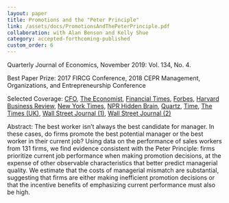 ```yaml
---
layout: paper
title: Promotions and the "Peter Principle"
link: /assets/docs/PromotionsAndThePeterPrinciple.pdf
collaboration: with Alan Benson and Kelly Shue
category: accepted-forthcoming-published
custom_order: 6
---
```


<div>
  <div class="text-teal-600 text-base mb-2">
    <p><span class="italic">Quarterly Journal of Economics</span>, November 2019: Vol. 134, No. 4.</p>
    <p>Best Paper Prize: <span class="italic">2017 FIRCG Conference, 2018 CEPR Management, Organizations, and Entrepreneurship Conference</span></p>
    <p>Selected Coverage:
      <a href="http://ww2.cfo.com/human-capital-management/2018/02/be-wary-of-promoting-top-sales-managers/" class="italic">CFO</a>,
      <a href="https://www.economist.com/business/2019/06/16/the-promotion-curse" class="italic">The Economist</a>,
      <a href="https://www.ft.com/content/6160d980-8a92-11e8-bf9e-8771d5404543" class="italic">Financial Times</a>,
      <a href="https://www.forbes.com/sites/roddwagner/2018/04/10/new-evidence-the-peter-principle-is-real-and-what-to-do-about-it/#7ea76df91809" class="italic">Forbes</a>,
      <a href="https://hbr.org/2018/03/research-do-people-really-get-promoted-to-their-level-of-incompetence" class="italic">Harvard Business Review</a>,
      <a href="https://www.nytimes.com/2018/10/26/business/youve-become-rich-that-doesnt-mean-youre-great-at-everything.html" class="italic">New York Times</a>,
      <a href="https://www.npr.org/2018/04/03/599077775/social-science-researchers-examine-the-peter-principle" class="italic">NPR Hidden Brain</a>,
      <a href="https://work.qz.com/1212556/your-hotshot-coworker-would-be-a-terrible-boss-and-research-proves-it/" class="italic">Quartz</a>,
      <a href="http://time.com/money/5168244/bad-bosses-explained/?xid=homepage" class="italic">Time</a>,
      <a href="https://www.thetimes.co.uk/article/why-top-dogs-might-baulk-at-the-lead-02vc83t7x" class="italic">The Times (UK)</a>,
      <a href="https://www.wsj.com/articles/the-curse-of-the-superstar-boss-1540008001" class="italic">Wall Street Journal (1)</a>,
      <a href="https://www.wsj.com/articles/the-biggest-mistakes-companies-make-with-hiring-11550763917" class="italic">Wall Street Journal (2)</a>
    </p>
  </div>
  <p><span class="font-medium">Abstract: </span>
    The best worker isn’t always the best candidate for manager. In these cases, do firms promote the best potential manager or the best worker in their current job? Using data on the performance of sales workers from 131 firms, we find evidence consistent with the Peter Principle: firms prioritize current job performance when making promotion decisions, at the expense of other observable characteristics that better predict managerial quality. We estimate that the costs of managerial mismatch are substantial, suggesting that firms are either making inefficient promotion decisions or that the incentive benefits of emphasizing current performance must also be high.
  </p>
</div>
